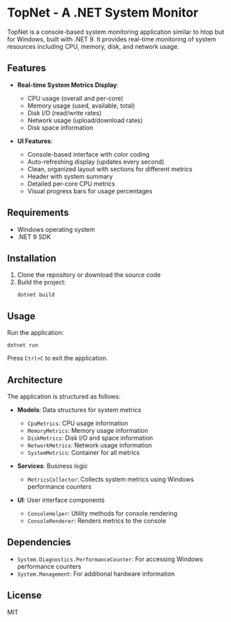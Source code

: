 # TopNet - A .NET System Monitor

TopNet is a console-based system monitoring application similar to htop but for Windows, built with .NET 9. It provides real-time monitoring of system resources including CPU, memory, disk, and network usage.

## Features

- **Real-time System Metrics Display**:
  - CPU usage (overall and per-core)
  - Memory usage (used, available, total)
  - Disk I/O (read/write rates)
  - Network usage (upload/download rates)
  - Disk space information

- **UI Features**:
  - Console-based interface with color coding
  - Auto-refreshing display (updates every second)
  - Clean, organized layout with sections for different metrics
  - Header with system summary
  - Detailed per-core CPU metrics
  - Visual progress bars for usage percentages

## Requirements

- Windows operating system
- .NET 9 SDK

## Installation

1. Clone the repository or download the source code
2. Build the project:
   ```
   dotnet build
   ```

## Usage

Run the application:

```
dotnet run
```

Press `Ctrl+C` to exit the application.

## Architecture

The application is structured as follows:

- **Models**: Data structures for system metrics
  - `CpuMetrics`: CPU usage information
  - `MemoryMetrics`: Memory usage information
  - `DiskMetrics`: Disk I/O and space information
  - `NetworkMetrics`: Network usage information
  - `SystemMetrics`: Container for all metrics

- **Services**: Business logic
  - `MetricsCollector`: Collects system metrics using Windows performance counters

- **UI**: User interface components
  - `ConsoleHelper`: Utility methods for console rendering
  - `ConsoleRenderer`: Renders metrics to the console

## Dependencies

- `System.Diagnostics.PerformanceCounter`: For accessing Windows performance counters
- `System.Management`: For additional hardware information

## License

MIT
